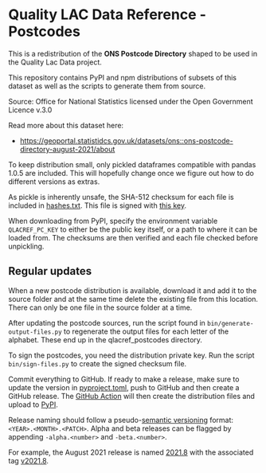 # Quality LAC Data Reference - Postcodes

This is a redistribution of the **ONS Postcode Directory** shaped
to be used in the Quality Lac Data project.

This repository contains PyPI and npm distributions of
subsets of this dataset as well as the scripts to
generate them from source.

Source: Office for National Statistics licensed under the Open Government Licence v.3.0

Read more about this dataset here:

* https://geoportal.statistidcs.gov.uk/datasets/ons::ons-postcode-directory-august-2021/about

To keep distribution small, only pickled dataframes compatible 
with pandas 1.0.5 are included. This will hopefully change
once we figure out how to do different versions as extras.

As pickle is inherently unsafe, the SHA-512 checksum for each file
is included in [hashes.txt](qlacref_postcodes/hashes.txt). This
file is signed with [this key](./id_rsa.pub). 

When downloading from PyPI, specify the environment variable
`QLACREF_PC_KEY` to either be the public key itself, or a path
to where it can be loaded from. The checksums are then verified
and each file checked before unpickling. 

## Regular updates

When a new postcode distribution is available, download it and add it to the source folder and
at the same time delete the existing file from this location. There can only be one file
in the source folder at a time.

After updating the postcode sources, run the script found in `bin/generate-output-files.py` to 
regenerate the output files for each letter of the alphabet. These end up in the 
qlacref_postcodes directory.

To sign the postcodes, you need the distribution private key. Run the script `bin/sign-files.py` to
create the signed checksum file. 

Commit everything to GitHub. If ready to make a release, make sure to update the version in 
[pyproject.toml](./pyproject.toml), push to GitHub and then create a GitHub release. The 
[GitHub Action](.github/workflows/python-publish.yml) will then create the distribution files and
upload to [PyPI][pypi].

Release naming should follow a pseudo-[semantic versioning][semver] format:
`<YEAR>.<MONTH>.<PATCH>`. Alpha and beta releases can be flagged by appending 
`-alpha.<number>` and `-beta.<number>`. 

For example, the August 2021 release is named [2021.8][2021.8] with the associated tag [v2021.8][tag-v2021.8].

[pypi]: https://pypi.org/project/quality-lac-data-ref-postcodes/
[semver]: https://semver.org/
[2021.8]: https://github.com/SocialFinanceDigitalLabs/quality-lac-data-ref-postcodes/releases/tag/v2021.8
[tag-v2021.8]: https://github.com/SocialFinanceDigitalLabs/quality-lac-data-ref-postcodes/tree/v2021.8
